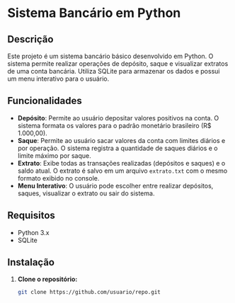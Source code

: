 # Sistema Bancário em Python

## Descrição

Este projeto é um sistema bancário básico desenvolvido em Python. O sistema permite realizar operações de depósito, saque e visualizar extratos de uma conta bancária. Utiliza SQLite para armazenar os dados e possui um menu interativo para o usuário.

## Funcionalidades

- **Depósito**: Permite ao usuário depositar valores positivos na conta. O sistema formata os valores para o padrão monetário brasileiro (R$ 1.000,00).
- **Saque**: Permite ao usuário sacar valores da conta com limites diários e por operação. O sistema registra a quantidade de saques diários e o limite máximo por saque.
- **Extrato**: Exibe todas as transações realizadas (depósitos e saques) e o saldo atual. O extrato é salvo em um arquivo `extrato.txt` com o mesmo formato exibido no console.
- **Menu Interativo**: O usuário pode escolher entre realizar depósitos, saques, visualizar o extrato ou sair do sistema.

## Requisitos

- Python 3.x
- SQLite

## Instalação

1. **Clone o repositório:**

   ```bash
   git clone https://github.com/usuario/repo.git

 

